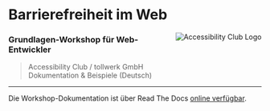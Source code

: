 # Barrierefreiheit im Web
<img src="https://cdn.rawgit.com/a11yclub/a11y-teaser-event/master/public/img/a11yclub-logo.svg" alt="Accessibility Club Logo" align="right"/>

### Grundlagen-Workshop für Web-Entwickler

> Accessibility Club / tollwerk GmbH<br/>
> Dokumentation & Beispiele (Deutsch)

___

Die Workshop-Dokumentation ist über Read The Docs [online verfügbar](http://basics.workshop.accessibility-club.org).
